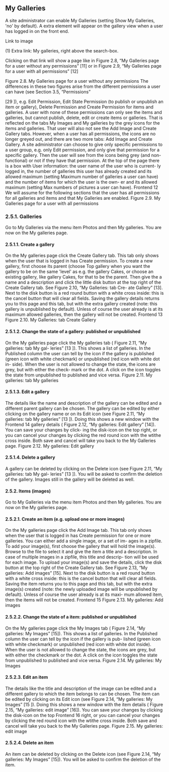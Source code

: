 


## My Galleries
A site administrator can enable My Galleries (setting Show My Galleries, 'no' by default). A extra element will appear on the gallery view when a user has logged in on the front end. 

Link to image

(1) Extra link: My galleries, right above the search-box. 

Clicking on that link will show a page like in 
Figure 2.8, “My Galleries page for a user without any
permissions”
 [11] or in 
Figure 2.9, “My Galleries page for a user with all permissions”
 [12]

 
Figure 2.8. My Galleries page for a user without any permissions
The differences in these two figures arise from the different permissions a user can have (see 
Section 3.5, “Permissions”


 [29
]), e.g. Edit Permission, Edit State Permission (to publish or unpublish an
item or gallery), Delete Permission and Create Permission for items and galleries.
A user with none of these permissions can only see the items and galleries, but cannot publish,
delete, edit or create items or galleries. That is reflected on the tabs My Images and My galleries
by the grey icons for the items and galleries. That user will also not see the Add Image and Create
Gallery tabs.
However, when a user has all permissions, the icons are no longer greyed out, and there are two
more tabs: Add Image and Create Gallery.
A site administrator can choose to give only specific permissions to a user group, e.g. only Edit permission, and only give that permission for a specific gallery. Then the user will see from the icons being
grey (and non-functional) or not if they have that permission.
At the top of the page there is a box with User information: the user name of the user who is current-
ly logged in, the number of galleries this user has already created and its allowed maximum (setting
Maximum number of galleries a user can have) and the number of items for which the user is the own-
er and its allowed maximum (setting Max numbers of pictures a user can have).
Frontend
12
We will assume for the following sections that the user has all permissions for all galleries and items
and that My Galleries are enabled.
Figure 2.9. My Galleries page for a user with all permissions
### 2.5.1. Galleries
Go to My Galleries via the menu item Photos and then My galleries. You are now on the My galleries
page.
#### 2.5.1.1. Create a gallery
On the My galleries page click the Create Gallery tab. This tab only shows when the user that is
logged in has Create permission. To create a new gallery, first choose its parent (choose Top gallery
when you want the gallery to be on the same 'level' as e.g. the gallery Cakes, or choose an existing
gallery, like gallery Cakes, for that to be the parent. Then give the a name and a description and click
the little disk button at the top right of the Create Gallery tab. See 
Figure 2.10, “My Galleries: tab Cre-
ate Gallery”
 [13]. Next to the disk button is a red round button with a white cross inside: this is the
cancel button that will clear all fields.
Saving the gallery details returns you to this page and this tab, but with the extra gallery created (note:
this gallery is unpublished by default). Unless of course the user already is at its maximum allowed
galleries, then the gallery will not be created.
Frontend
13
Figure 2.10. My Galleries: tab Create Gallery
#### 2.5.1.2. Change the state of a gallery: published or unpublished
On the My galleries page click the My galleries tab (
Figure 2.11, “My galleries: tab My gal-
leries”
 [13
]). This shows a list of galleries. In the Published column the user can tell by the icon if
the gallery is published (green icon with white checkmark) or unpublished (red icon with white dot in-
side). When the user is not allowed to change the state, the icons are grey, but with either the check-
mark or the dot.
A click on the icon toggles the state from unpublished to published and vice versa.
Figure 2.11. My galleries: tab My galleries
#### 2.5.1.3. Edit a gallery
The details like the name and description of the gallery can be edited and a different parent gallery
can be chosen. The gallery can be edited by either clicking on the gallery name or on its Edit icon
(see 
Figure 2.11, “My galleries: tab My galleries”
 [13
]). Doing this shows a new window with the
Frontend
14
gallery details (
Figure 2.12, “My galleries: Edit gallery”
 [14]). You can save your changes by click-
ing the disk-icon on the top right, or you can cancel your changes by clicking the red round icon with
the wtithe cross inside. Both save and cancel will take you back to the My Galleries page.
Figure 2.12. My galleries: Edit gallery
#### 2.5.1.4. Delete a gallery
A gallery can be deleted by clicking on the Delete icon (see 
Figure 2.11, “My galleries: tab My gal-
leries”
 [13
]). You will be asked to confirm the deletion of the gallery. Images still in the gallery will
be deleted as well.
#### 2.5.2. Items (images)
Go to My Galleries via the menu item Photos and then My galleries. You are now on the My galleries
page.
#### 2.5.2.1. Create an item (e.g. upload one or more images)
On the My galleries page click the Add Image tab. This tab only shows when the user that is logged
in has Create permission for one or more galleries. You can either add a single image, or a set of im-
ages in a zipfile.
To add your image(s), first choose the gallery that will hold the image(s). Browse to the file to select it
and give the item a title and a description. In case of multiple images in a zipfile, this title and descrip-
tion will be used for each image. To upload your image(s) and save the details, click the disk button
at the top right of the Create Gallery tab. See 
Figure 2.13, “My galleries: Add images”
 [15]. Next to
the disk button is a red round button with a white cross inside: this is the cancel button that will clear
all fields.
Saving the item returns you to this page and this tab, but with the extra image(s) created (note: the
newly uploaded image will be unpublished by default). Unless of course the user already is at its maxi-
mum allowed item, then the items will not be created.
Frontend
15
Figure 2.13. My galleries: Add images
#### 2.5.2.2. Change the state of a item: published or unpublished
On the My galleries page click the My Images tab (
Figure 2.14, “My galleries: My Images”
 [15]).
This shows a list of galleries. In the Published column the user can tell by the icon if the gallery is pub-
lished (green icon with white checkmark) or unpublished (red icon with white dot inside). When the
user is not allowed to change the state, the icons are grey, but with either the checkmark or the dot.
A click on the icon toggles the state from unpublished to published and vice versa.
Figure 2.14. My galleries: My Images
#### 2.5.2.3. Edit an item
The details like the title and description of the image can be edited and a different gallery to which the
item belongs to can be chosen. The item can be edited by clicking on its Edit icon (see 
Figure 2.14,
“My galleries: My Images”
 [15
]). Doing this shows a new window with the item details (
Figure 2.15,
“My galleries: edit image”
 [16]). You can save your changes by clicking the disk-icon on the top
Frontend
16
right, or you can cancel your changes by clicking the red round icon with the wtithe cross inside. Both
save and cancel will take you back to the My Galleries page.
Figure 2.15. My galleries: edit image
#### 2.5.2.4. Delete an item
An item can be deleted by clicking on the Delete icon (see 
Figure 2.14, “My galleries: My
Images”
 [15]). You will be asked to confirm the deletion of the item. 
 
 